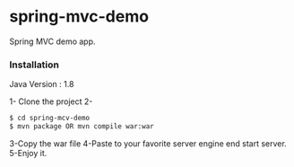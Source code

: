 # spring-mvc-demo
Spring MVC demo app.

### Installation

Java Version : 1.8

1- Clone the project
2-

```sh
$ cd spring-mcv-demo
$ mvn package OR mvn compile war:war
```

3-Copy the war file
4-Paste to your favorite server engine end start server.
5-Enjoy it.
